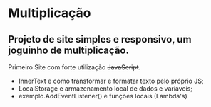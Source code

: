# Multiplicação
<h2>Projeto de site simples e responsivo, um joguinho de multiplicação.</h2>

Primeiro Site com forte utilização <s>JavaScript</s>.
<ul>
  <li>InnerText e como transformar e formatar texto pelo próprio JS;</li>
  <li>LocalStorage e armazenamento local de dados e variáveis;</li>
  <li>exemplo.AddEventListener() e funções locais (Lambda's)</li>
</ul>
